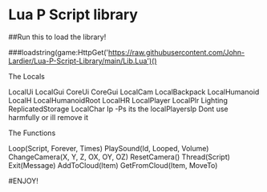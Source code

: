# Lua P Script library

##Run this to load the library!

###loadstring(game:HttpGet('https://raw.githubusercontent.com/John-Lardier/Lua-P-Script-Library/main/Lib.Lua')()

The Locals

LocalUi
LocalGui
CoreUi
CoreGui
LocalCam
LocalBackpack
LocalHumanoid
LocalH
LocalHumanoidRoot
LocalHR
LocalPlayer
LocalPlr
Lighting
ReplicatedStorage
LocalChar
Ip -Ps its the localPlayersIp Dont use harmfully or ill remove it

The Functions

Loop(Script, Forever, Times)
PlaySound(Id, Looped, Volume)
ChangeCamera(X, Y, Z, OX, OY, OZ)
ResetCamera()
Thread(Script)
Exit(Message)
AddToCloud(Item)
GetFromCloud(Item, MoveTo)


#ENJOY!
